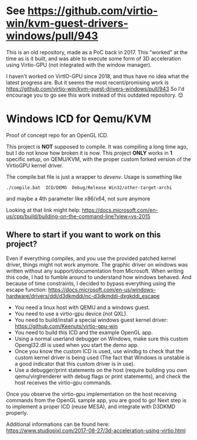 # See https://github.com/virtio-win/kvm-guest-drivers-windows/pull/943

This is an old repository, made as a PoC back in 2017. This "worked" at the time as is it
built, and was able to execute some form of 3D acceleration using Virtio-GPU (not integrated
with the window manager).

I haven't worked on VirtIO-GPU since 2018, and thus have no idea what the latest progress are.
But it seems the most recent/promising work is https://github.com/virtio-win/kvm-guest-drivers-windows/pull/943
So I'd encourage you to go see this work instead of this outdated repository. 😊


# Windows ICD for Qemu/KVM

Proof of concept repo for an OpenGL ICD.

This project is **NOT** supposed to compile. It was compiling a long time ago,
but I do not know how broken it is now. This project **ONLY** works in **1**
specific setup, on QEMU/KVM, with the proper custom forked version of the
VirtioGPU kernel driver.

The compile.bat file is just a wrapper to *devenv*. Usage is something like
```
./compile.bat  ICD/DEMO  Debug/Release Win32/other-target-archi
```
and maybe a 4th parameter like x86/x64, not sure anymore

Looking at that link might help:
https://docs.microsoft.com/en-us/cpp/build/building-on-the-command-line?view=vs-2015

## Where to start if you want to work on this project?

Even if everything compiles, and you use the provided patched kernel driver,
things might not work anymore. The graphic driver on windows was written
without any support/documentation from Microsoft. When writing this code, I
had to fumble around to understand how windows behaved. And because of time
constraints, I decided to bypass everything using the escape function:
https://docs.microsoft.com/en-us/windows-hardware/drivers/ddi/d3dkmddi/nc-d3dkmddi-dxgkddi_escape

- You need a linux host with QEMU and a windows guest.
- You need to use a virtio-gpu device (not QXL).
- You need to build/install a special windows guest kernel driver:
  https://github.com/Keenuts/virtio-gpu-win
- You need to build this ICD and the example OpenGL app.
- Using a normal userland debugger on Windows, make sure this custom
  Opengl32.dll is used when you start the demo app.
- Once you know the custom ICD is used, use windbg to check that the custom
  kernel driver is being used (The fact that Windows is unstable is a good
  indicator that this custom driver is in use).
- Use a debugger/print statements on the host (require building you own
  qemu/virglrenderer with debug flags or print statements), and check the host
  receives the virtio-gpu commands.

Once you observe the virtio-gpu implementation on the host receiving commands
from the OpenGL sample app, you are good to go! Next step is to implement a
proper ICD (reuse MESA), and integrate with D3DKMD properly.

Additional informations can be found here:
https://www.studiopixl.com/2017-08-27/3d-acceleration-using-virtio.html
